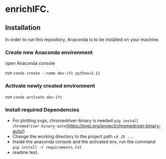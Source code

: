 # enrichIFC.

## Installation

In order to run this repository, Anaconda is to be installed on your machine.

### Create new Anaconda environment

open Anaconda console

run `conda create --name dev-ifc python=3.11`

### Activate newly created environment

run `conda activate dev-ifc`

### Install required Dependencies

- For plotting svgs, chromedriver-binary is needed `pip install chromedriver-binary-auto`(https://pypi.org/project/chromedriver-binary-auto/)
- Change the working directory to the project path  `cd /D ... `
- Inside the anaconda console and the activated env, run the command `pip install -r requirements.txt`
- readme test.